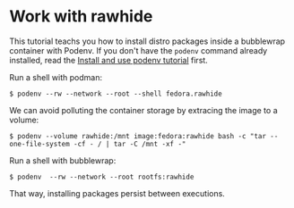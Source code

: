 # Work with rawhide

This tutorial teachs you how to install distro packages inside a bubblewrap container with Podenv.
If you don't have the `podenv` command already installed, read the [Install and use podenv tutorial](./install.md) first.

Run a shell with podman:

```ShellSession
$ podenv --rw --network --root --shell fedora.rawhide
```

We can avoid polluting the container storage by extracing the image to a volume:

```ShellSession
$ podenv --volume rawhide:/mnt image:fedora:rawhide bash -c "tar --one-file-system -cf - / | tar -C /mnt -xf -"
```

Run a shell with bubblewrap:

```ShellSession
$ podenv  --rw --network --root rootfs:rawhide
```

That way, installing packages persist between executions.
